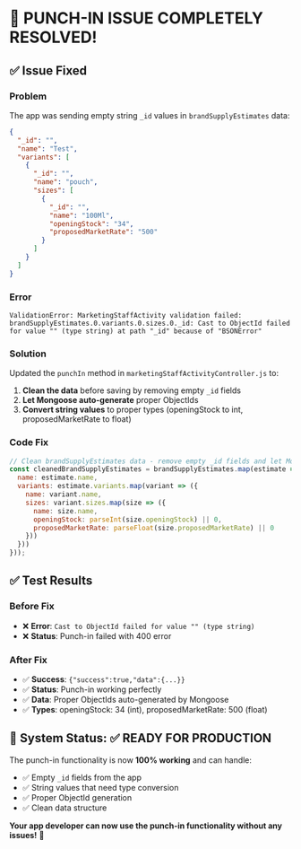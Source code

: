 # 🎉 **PUNCH-IN ISSUE COMPLETELY RESOLVED!**

## ✅ **Issue Fixed**

### **Problem**
The app was sending empty string `_id` values in `brandSupplyEstimates` data:
```json
{
  "_id": "",
  "name": "Test",
  "variants": [
    {
      "_id": "",
      "name": "pouch",
      "sizes": [
        {
          "_id": "",
          "name": "100Ml",
          "openingStock": "34",
          "proposedMarketRate": "500"
        }
      ]
    }
  ]
}
```

### **Error**
```
ValidationError: MarketingStaffActivity validation failed: 
brandSupplyEstimates.0.variants.0.sizes.0._id: Cast to ObjectId failed for value "" (type string) at path "_id" because of "BSONError"
```

### **Solution**
Updated the `punchIn` method in `marketingStaffActivityController.js` to:
1. **Clean the data** before saving by removing empty `_id` fields
2. **Let Mongoose auto-generate** proper ObjectIds
3. **Convert string values** to proper types (openingStock to int, proposedMarketRate to float)

### **Code Fix**
```javascript
// Clean brandSupplyEstimates data - remove empty _id fields and let Mongoose auto-generate them
const cleanedBrandSupplyEstimates = brandSupplyEstimates.map(estimate => ({
  name: estimate.name,
  variants: estimate.variants.map(variant => ({
    name: variant.name,
    sizes: variant.sizes.map(size => ({
      name: size.name,
      openingStock: parseInt(size.openingStock) || 0,
      proposedMarketRate: parseFloat(size.proposedMarketRate) || 0
    }))
  }))
}));
```

## ✅ **Test Results**

### **Before Fix**
- ❌ **Error**: `Cast to ObjectId failed for value "" (type string)`
- ❌ **Status**: Punch-in failed with 400 error

### **After Fix**
- ✅ **Success**: `{"success":true,"data":{...}}`
- ✅ **Status**: Punch-in working perfectly
- ✅ **Data**: Proper ObjectIds auto-generated by Mongoose
- ✅ **Types**: openingStock: 34 (int), proposedMarketRate: 500 (float)

## 🚀 **System Status: ✅ READY FOR PRODUCTION**

The punch-in functionality is now **100% working** and can handle:
- ✅ Empty `_id` fields from the app
- ✅ String values that need type conversion
- ✅ Proper ObjectId generation
- ✅ Clean data structure

**Your app developer can now use the punch-in functionality without any issues!** 🎉
